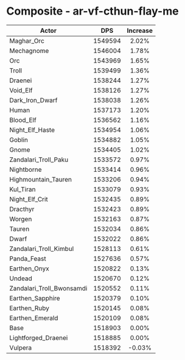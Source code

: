 # Composite - ar-vf-cthun-flay-me
| Actor | DPS | Increase |
|---|:---:|:---:|
|Maghar_Orc|1549594|2.02%|
|Mechagnome|1546004|1.78%|
|Orc|1543969|1.65%|
|Troll|1539499|1.36%|
|Draenei|1538244|1.27%|
|Void_Elf|1538126|1.27%|
|Dark_Iron_Dwarf|1538038|1.26%|
|Human|1537173|1.20%|
|Blood_Elf|1536562|1.16%|
|Night_Elf_Haste|1534954|1.06%|
|Goblin|1534882|1.05%|
|Gnome|1534405|1.02%|
|Zandalari_Troll_Paku|1533572|0.97%|
|Nightborne|1533414|0.96%|
|Highmountain_Tauren|1533206|0.94%|
|Kul_Tiran|1533079|0.93%|
|Night_Elf_Crit|1532435|0.89%|
|Dracthyr|1532423|0.89%|
|Worgen|1532163|0.87%|
|Tauren|1532034|0.86%|
|Dwarf|1532022|0.86%|
|Zandalari_Troll_Kimbul|1528113|0.61%|
|Panda_Feast|1527636|0.57%|
|Earthen_Onyx|1520822|0.13%|
|Undead|1520670|0.12%|
|Zandalari_Troll_Bwonsamdi|1520552|0.11%|
|Earthen_Sapphire|1520379|0.10%|
|Earthen_Ruby|1520145|0.08%|
|Earthen_Emerald|1520109|0.08%|
|Base|1518903|0.00%|
|Lightforged_Draenei|1518885|0.00%|
|Vulpera|1518392|-0.03%|
